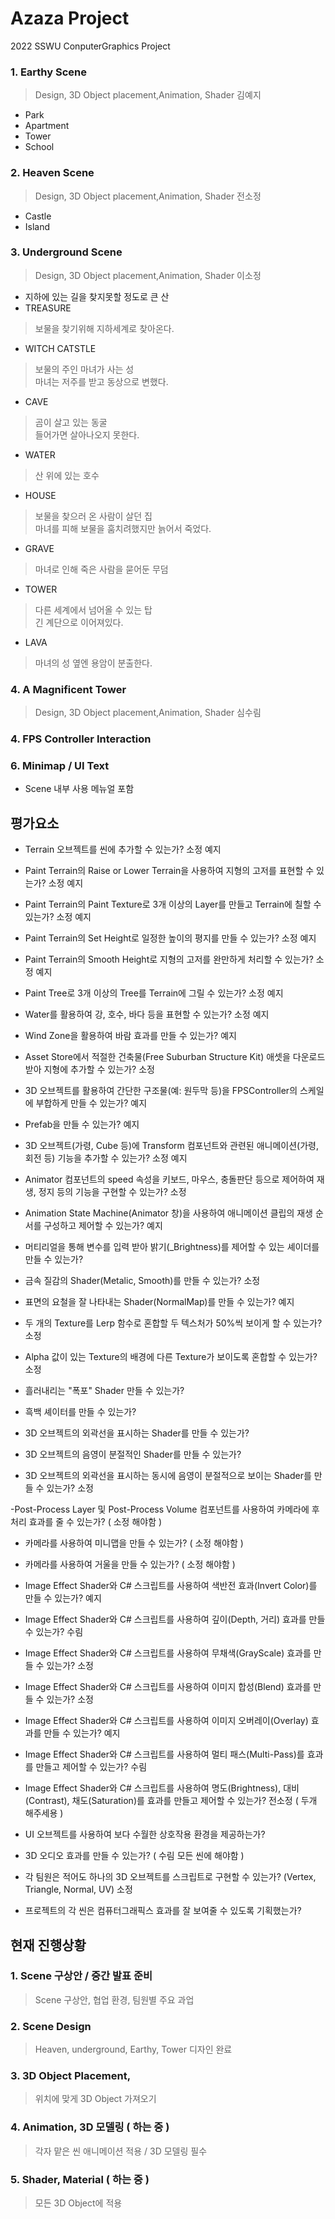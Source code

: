 # Azaza Project

2022 SSWU ConputerGraphics Project  

### 1. Earthy Scene  
> Design, 3D Object placement,Animation, Shader 김예지  
- Park
- Apartment
- Tower
- School

### 2. Heaven Scene  
> Design, 3D Object placement,Animation, Shader  전소정  
- Castle
- Island

### 3. Underground Scene  
> Design, 3D Object placement,Animation, Shader 이소정  
- 지하에 있는 길을 찾지못할 정도로 큰 산 
- TREASURE  
> 보물을 찾기위해 지하세계로 찾아온다.  
- WITCH CATSTLE  
> 보물의 주인 마녀가 사는 성  
> 마녀는 저주를 받고 동상으로 변했다.  
- CAVE  
> 곰이 살고 있는 동굴  
> 들어가면 살아나오지 못한다.  
- WATER  
> 산 위에 있는 호수  
- HOUSE  
> 보물을 찾으러 온 사람이 살던 집  
> 마녀를 피해 보물을 훔치려했지만 늙어서 죽었다.  
- GRAVE  
> 마녀로 인해 죽은 사람을 묻어둔 무덤
- TOWER
> 다른 세계에서 넘어올 수 있는 탑  
> 긴 계단으로 이어져있다.  
- LAVA  
> 마녀의 성 옆엔 용암이 분출한다. 

### 4. A Magnificent Tower
> Design, 3D Object placement,Animation, Shader  심수림  


### 4. FPS Controller Interaction  

### 6. Minimap / UI Text
- Scene 내부 사용 메뉴얼 포함
 
 
## 평가요소  

- Terrain 오브젝트를 씬에 추가할 수 있는가? 소정 예지

- Paint Terrain의 Raise or Lower Terrain을 사용하여 지형의 고저를 표현할 수 있는가? 소정 예지

- Paint Terrain의 Paint Texture로 3개 이상의 Layer를 만들고 Terrain에 칠할 수 있는가? 소정 예지
 
- Paint Terrain의 Set Height로 일정한 높이의 평지를 만들 수 있는가?  소정 예지

- Paint Terrain의 Smooth Height로 지형의 고저를 완만하게 처리할 수 있는가?  소정 예지

- Paint Tree로 3개 이상의 Tree를 Terrain에 그릴 수 있는가?  소정 예지

- Water를 활용하여 강, 호수, 바다 등을 표현할 수 있는가?  소정 예지

- Wind Zone을 활용하여 바람 효과를 만들 수 있는가? 예지

- Asset Store에서 적절한 건축물(Free Suburban Structure Kit) 애셋을 다운로드 받아 지형에 추가할 수 있는가? 소정

- 3D 오브젝트를 활용하여 간단한 구조물(예: 원두막 등)을 FPSController의 스케일에 부합하게 만들 수 있는가? 예지

- Prefab을 만들 수 있는가? 예지

- 3D 오브젝트(가령, Cube 등)에 Transform 컴포넌트와 관련된 애니메이션(가령, 회전 등) 기능을 추가할 수 있는가? 소정 예지

- Animator 컴포넌트의 speed 속성을 키보드, 마우스, 충돌판단 등으로 제어하여 재생, 정지 등의 기능을 구현할 수 있는가? 소정

- Animation State Machine(Animator 창)을 사용하여 애니메이션 클립의 재생 순서를 구성하고 제어할 수 있는가? 예지

- 머티리얼을 통해 변수를 입력 받아 밝기(_Brightness)를 제어할 수 있는 셰이더를 만들 수 있는가? 

- 금속 질감의 Shader(Metalic, Smooth)를 만들 수 있는가? 소정

- 표면의 요철을 잘 나타내는 Shader(NormalMap)를 만들 수 있는가? 예지

- 두 개의 Texture를 Lerp 함수로 혼합할 두 텍스처가 50%씩 보이게 할 수 있는가? 소정

- Alpha 값이 있는 Texture의 배경에 다른 Texture가 보이도록 혼합할 수 있는가?  소정

- 흘러내리는 "폭포" Shader 만들 수 있는가? 

- 흑백 셰이터를 만들 수 있는가? 

- 3D 오브젝트의 외곽선을 표시하는 Shader를 만들 수 있는가? 

- 3D 오브젝트의 음영이 분절적인 Shader를 만들 수 있는가? 

- 3D 오브젝트의 외곽선을 표시하는 동시에 음영이 분절적으로 보이는 Shader를 만들 수 있는가? 소정

-Post-Process Layer 및 Post-Process Volume 컴포넌트를 사용하여 카메라에 후처리 효과를 줄 수 있는가? ( 소정 해야함 )

- 카메라를 사용하여 미니맵을 만들 수 있는가? ( 소정 해야함 )

- 카메라를 사용하여 거울을 만들 수 있는가?  ( 소정 해야함 )

- Image Effect Shader와 C# 스크립트를 사용하여 색반전 효과(Invert Color)를 만들 수 있는가? 예지

- Image Effect Shader와 C# 스크립트를 사용하여 깊이(Depth, 거리) 효과를 만들 수 있는가? 수림

- Image Effect Shader와 C# 스크립트를 사용하여 무채색(GrayScale) 효과를 만들 수 있는가? 소정

- Image Effect Shader와 C# 스크립트를 사용하여 이미지 합성(Blend) 효과를 만들 수 있는가? 소정

- Image Effect Shader와 C# 스크립트를 사용하여 이미지 오버레이(Overlay) 효과를 만들 수 있는가? 예지

- Image Effect Shader와 C# 스크립트를 사용하여 멀티 패스(Multi-Pass)를 효과를 만들고 제어할 수 있는가? 수림

- Image Effect Shader와 C# 스크립트를 사용하여 명도(Brightness), 대비(Contrast), 채도(Saturation)를 효과를 만들고 제어할 수 있는가? 전소정 ( 두개 해주세용 )

- UI 오브젝트를 사용하여 보다 수월한 상호작용 환경을 제공하는가? 

- 3D 오디오 효과를 만들 수 있는가? ( 수림 모든 씬에 해야함 )

- 각 팀원은 적어도 하나의 3D 오브젝트를 스크립트로 구현할 수 있는가? (Vertex, Triangle, Normal, UV) 소정

- 프로젝트의 각 씬은 컴퓨터그래픽스 효과를 잘 보여줄 수 있도록 기획했는가? 

## 현재 진행상황

### 1. Scene 구상안 / 중간 발표 준비  
> Scene 구상안, 협업 환경, 팀원별 주요 과업  

### 2. Scene Design 
> Heaven, underground, Earthy, Tower 디자인 완료  

### 3. 3D Object Placement,
> 위치에 맞게 3D Object 가져오기  

### 4. Animation, 3D 모델링  ( 하는 중 )
> 각자 맡은 씬 애니메이션 적용 / 3D 모델링 필수  

### 5. Shader, Material  ( 하는 중 )
> 모든 3D Object에 적용  
